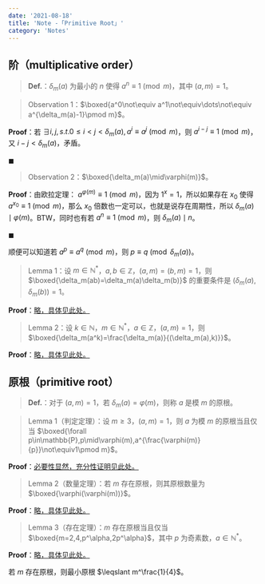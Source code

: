 ```yaml
---
date: '2021-08-18'
title: 'Note -「Primitive Root」'
category: 'Notes'
---
```


## 阶（multiplicative order）

>  $\textbf{Def.}$：$\delta_m(a)$ 为最小的 $n$ 使得 $a^n\equiv 1\pmod m$，其中 $(a,m)=1$。

>  Observation 1：$\boxed{a^0\not\equiv a^1\not\equiv\dots\not\equiv a^{\delta_m(a)-1}\pmod m}$。

$\textbf{Proof}$：若 $\exists i,j,s.t.0\leqslant i<j<\delta_m(a),a^i\equiv a^j\pmod m$，则 $a^{i-j}\equiv 1\pmod m$，又 $i-j<\delta_m(a)$，矛盾。

$\blacksquare$

> Observation 2：$\boxed{\delta_m(a)\mid\varphi(m)}$。

$\textbf{Proof}$：由欧拉定理： $a^{\varphi(m)}\equiv 1\pmod m$，因为 $1^x=1$，所以如果存在 $x_0$ 使得 $a^{x_0}\equiv 1\pmod m$，那么 $x_0$ 倍数也一定可以，也就是说存在周期性，所以 $\delta_m(a)\mid\varphi(m)$。BTW，同时也有若 $a^n\equiv 1\pmod m$，则 $\delta_m(a)\mid n$。

$\blacksquare$

顺便可以知道若 $a^p\equiv a^q\pmod m$，则 $p\equiv q\pmod{\delta_m(a)}$。

> Lemma 1：设 $m\in\mathbb{N}^*$，$a,b\in\mathbb{Z}$，$(a,m)=(b,m)=1$，则 $\boxed{\delta_m(ab)=\delta_m(a)\delta_m(b)}$ 的重要条件是 $(\delta_m(a),\delta_m(b))=1$。

$\textbf{Proof}$：[略，具体见此处。](https://oi-wiki.net/math/number-theory/primitive-root/#_3)

> Lemma 2：设 $k\in\mathbb{N}$，$m\in\mathbb{N}^*$，$a\in\mathbb{Z}$，$(a,m)=1$，则 $\boxed{\delta_m(a^k)=\frac{\delta_m(a)}{(\delta_m(a),k)}}$。

$\textbf{Proof}$：[略，具体见此处。](https://oi-wiki.net/math/number-theory/primitive-root/#_3)

## 原根（primitive root）

> $\textbf{Def.}$：对于 $(a,m)=1$，若 $\delta_m(a)=\varphi(m)$，则称 $a$ 是模 $m$ 的原根。

> Lemma 1（判定定理）：设 $m\geqslant3$，$(a,m)=1$，则 $a$ 为模 $m$ 的原根当且仅当 $\boxed{\forall p\in\mathbb{P},p\mid\varphi(m),a^{\frac{\varphi(m)}{p}}\not\equiv1\pmod m}$。

$\textbf{Proof}$：[必要性显然，充分性证明见此处。](https://oi-wiki.net/math/number-theory/primitive-root/#_5)

> Lemma 2（数量定理）：若 $m$ 存在原根，则其原根数量为 $\boxed{\varphi(\varphi(m))}$。

$\textbf{Proof}$：[略，具体见此处。](https://oi-wiki.net/math/number-theory/primitive-root/#_6)

> Lemma 3（存在定理）：$m$ 存在原根当且仅当 $\boxed{m=2,4,p^\alpha,2p^\alpha}$，其中 $p$ 为奇素数，$a\in\mathbb{N}^*$。

$\textbf{Proof}$：[略，具体见此处。](https://oi-wiki.net/math/number-theory/primitive-root/#_7)

若 $m$ 存在原根，则最小原根 $\leqslant m^\frac{1}{4}$。